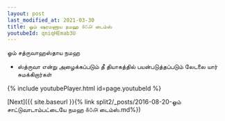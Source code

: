 ```yaml
---
layout: post
last_modified_at: 2021-03-30
title: ஓம் ஷரமணாய நமஹ ௧௦௮ டைம்ஸ்
youtubeId: qniqHEmab3U
---
```

 
 
 ஓம் சத்ருவாஹஸ்தாய நமஹ  
 
 - ஸ்த்ருவா என்று அழைக்கப்படும் தீ தியாகத்தில் பயன்படுத்தப்படும் லேடலை யார் சுமக்கிறார்கள் 
 
  
 
  
 
 
 
 
 
 


{% include youtubePlayer.html id=page.youtubeId %}
 
[Next]({{ site.baseurl }}{% link  split2/_posts/2016-08-20-ஓம் சாட்டுவாடாம்பட்டையே நமஹ ௧௦௮ டைம்ஸ்.md%})
 

